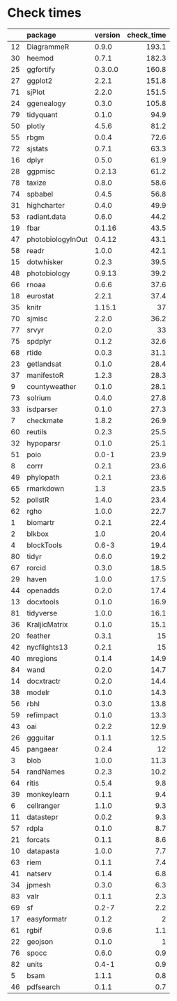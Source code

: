 # Check times

|   |package           |version | check_time|
|:--|:-----------------|:-------|----------:|
|12 |DiagrammeR        |0.9.0   |      193.1|
|30 |heemod            |0.7.1   |      182.3|
|25 |ggfortify         |0.3.0.0 |      160.8|
|27 |ggplot2           |2.2.1   |      151.8|
|71 |sjPlot            |2.2.0   |      151.5|
|24 |ggenealogy        |0.3.0   |      105.8|
|79 |tidyquant         |0.1.0   |       94.9|
|50 |plotly            |4.5.6   |       81.2|
|55 |rbgm              |0.0.4   |       72.6|
|72 |sjstats           |0.7.1   |       63.3|
|16 |dplyr             |0.5.0   |       61.9|
|28 |ggpmisc           |0.2.13  |       61.2|
|78 |taxize            |0.8.0   |       58.6|
|74 |spbabel           |0.4.5   |       56.8|
|31 |highcharter       |0.4.0   |       49.9|
|53 |radiant.data      |0.6.0   |       44.2|
|19 |fbar              |0.1.16  |       43.5|
|47 |photobiologyInOut |0.4.12  |       43.1|
|58 |readr             |1.0.0   |       42.1|
|15 |dotwhisker        |0.2.3   |       39.5|
|48 |photobiology      |0.9.13  |       39.2|
|66 |rnoaa             |0.6.6   |       37.6|
|18 |eurostat          |2.2.1   |       37.4|
|35 |knitr             |1.15.1  |         37|
|70 |sjmisc            |2.2.0   |       36.2|
|77 |srvyr             |0.2.0   |         33|
|75 |spdplyr           |0.1.2   |       32.6|
|68 |rtide             |0.0.3   |       31.1|
|23 |getlandsat        |0.1.0   |       28.4|
|37 |manifestoR        |1.2.3   |       28.3|
|9  |countyweather     |0.1.0   |       28.1|
|73 |solrium           |0.4.0   |       27.8|
|33 |isdparser         |0.1.0   |       27.3|
|7  |checkmate         |1.8.2   |       26.9|
|60 |reutils           |0.2.3   |       25.5|
|32 |hypoparsr         |0.1.0   |       25.1|
|51 |poio              |0.0-1   |       23.9|
|8  |corrr             |0.2.1   |       23.6|
|49 |phylopath         |0.2.1   |       23.6|
|65 |rmarkdown         |1.3     |       23.5|
|52 |pollstR           |1.4.0   |       23.4|
|62 |rgho              |1.0.0   |       22.7|
|1  |biomartr          |0.2.1   |       22.4|
|2  |blkbox            |1.0     |       20.4|
|4  |blockTools        |0.6-3   |       19.4|
|80 |tidyr             |0.6.0   |       19.2|
|67 |rorcid            |0.3.0   |       18.5|
|29 |haven             |1.0.0   |       17.5|
|44 |openadds          |0.2.0   |       17.4|
|13 |docxtools         |0.1.0   |       16.9|
|81 |tidyverse         |1.0.0   |       16.1|
|36 |KraljicMatrix     |0.1.0   |       15.1|
|20 |feather           |0.3.1   |         15|
|42 |nycflights13      |0.2.1   |         15|
|40 |mregions          |0.1.4   |       14.9|
|84 |wand              |0.2.0   |       14.7|
|14 |docxtractr        |0.2.0   |       14.4|
|38 |modelr            |0.1.0   |       14.3|
|56 |rbhl              |0.3.0   |       13.8|
|59 |refimpact         |0.1.0   |       13.3|
|43 |oai               |0.2.2   |       12.9|
|26 |ggguitar          |0.1.1   |       12.5|
|45 |pangaear          |0.2.4   |         12|
|3  |blob              |1.0.0   |       11.3|
|54 |randNames         |0.2.3   |       10.2|
|64 |ritis             |0.5.4   |        9.8|
|39 |monkeylearn       |0.1.1   |        9.4|
|6  |cellranger        |1.1.0   |        9.3|
|11 |datastepr         |0.0.2   |        9.3|
|57 |rdpla             |0.1.0   |        8.7|
|21 |forcats           |0.1.1   |        8.6|
|10 |datapasta         |1.0.0   |        7.7|
|63 |riem              |0.1.1   |        7.4|
|41 |natserv           |0.1.4   |        6.8|
|34 |jpmesh            |0.3.0   |        6.3|
|83 |valr              |0.1.1   |        2.3|
|69 |sf                |0.2-7   |        2.2|
|17 |easyformatr       |0.1.2   |          2|
|61 |rgbif             |0.9.6   |        1.1|
|22 |geojson           |0.1.0   |          1|
|76 |spocc             |0.6.0   |        0.9|
|82 |units             |0.4-1   |        0.9|
|5  |bsam              |1.1.1   |        0.8|
|46 |pdfsearch         |0.1.1   |        0.7|


